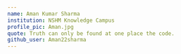 ```yaml
---
name: Aman Kumar Sharma
institution: NSHM Knowledge Campus
profile_pic: Aman.jpg
quote: Truth can only be found at one place the code.
github_user: Aman22sharma
---
```

